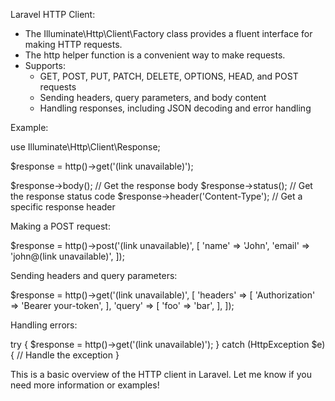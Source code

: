 Laravel HTTP Client:

- The Illuminate\Http\Client\Factory class provides a fluent interface for making HTTP requests.
- The http helper function is a convenient way to make requests.
- Supports:
    - GET, POST, PUT, PATCH, DELETE, OPTIONS, HEAD, and POST requests
    - Sending headers, query parameters, and body content
    - Handling responses, including JSON decoding and error handling

Example:

use Illuminate\Http\Client\Response;

$response = http()->get('(link unavailable)');

$response->body(); // Get the response body
$response->status(); // Get the response status code
$response->header('Content-Type'); // Get a specific response header

Making a POST request:

$response = http()->post('(link unavailable)', [
    'name' => 'John',
    'email' => 'john@(link unavailable)',
]);

Sending headers and query parameters:

$response = http()->get('(link unavailable)', [
    'headers' => [
        'Authorization' => 'Bearer your-token',
    ],
    'query' => [
        'foo' => 'bar',
    ],
]);

Handling errors:

try {
    $response = http()->get('(link unavailable)');
} catch (HttpException $e) {
    // Handle the exception
}

This is a basic overview of the HTTP client in Laravel. Let me know if you need more information or examples!
